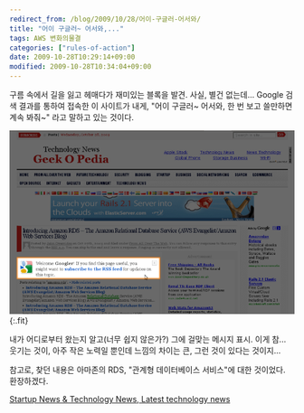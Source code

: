 ```yaml
---
redirect_from: /blog/2009/10/28/어이-구글러-어서와/
title: "어이 구글러~ 어서와,..."
tags: AWS 변화의물결
categories: ["rules-of-action"]
date: 2009-10-28T10:29:14+09:00
modified: 2009-10-28T10:34:04+09:00
---
```

구름 속에서 길을 잃고 헤매다가 재미있는 블록을 발견. 사실, 별건 없는데...
Google 검색 결과를 통하여 접속한 이 사이트가 내게, "어이 구글러~ 어서와,
한 번 보고 쓸만하면 계속 봐줘~" 라고 말하고 있는 것이다.

![](/attachments/2009-10-28-welcome-googler.png){:.fit}

내가 어디로부터 왔는지 알고(너무 쉽지 않은가?) 그에 걸맞는 메시지 표시.
이게 참... 웃기는 것이, 아주 작은 노력일 뿐인데 느낌의 차이는 큰, 그런
것이 있다는 것이지...

참고로, 찾던 내용은 아마존의 RDS, "관계형 데이터베이스 서비스"에 대한
것이었다. 환장하겠다.

  
[Startup News & Technology News, Latest technology news](http://www.geekopedia.us/)  


